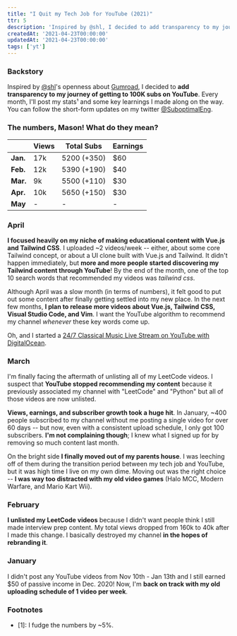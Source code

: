 ```yaml
---
title: "I Quit my Tech Job for YouTube (2021)"
ttr: 5
description: 'Inspired by @shl, I decided to add transparency to my journey of getting to 100K subs on YouTube.'
createdAt: '2021-04-23T00:00:00'
updatedAt: '2021-04-23T00:00:00'
tags: ['yt']
---
```


### Backstory
Inspired by [@shl](https://www.twitter.com/shl)'s openness about [Gumroad](https://twitter.com/shl/status/1093532795438133253?s=20),
I decided to __add transparency to my journey of getting to 100K subs on YouTube__.
Every month, I'll post my stats¹ and some key learnings I made along on the way.
You can follow the short-form updates on my twitter [@SuboptimalEng](https://twitter.com/suboptimaleng).

### The numbers, Mason! What do they mean?

|          | Views      |  Total Subs  | Earnings  |
| -------- | ---------- |  ----------- | --------- |
| __Jan.__ | 17k        |  5200 (+350) | $60       |
| __Feb.__ | 12k        |  5390 (+190) | $40       |
| __Mar.__ | 9k         |  5500 (+110) | $30       |
| __Apr.__ | 10k        |  5650 (+150) | $30       |
| __May__  | -          |  -           | -         |

### April
__I focused heavily on my niche of making educational content with Vue.js and Tailwind CSS__.
I uploaded ~2 videos/week -- either, about some core Tailwind concept, or about a UI clone built with Vue.js and Tailwind.
It didn't happen immediately, but __more and more people started discovering my Tailwind content through YouTube__!
By the end of the month, one of the top 10 search words that recommended my videos was _tailwind css_.

Although April was a slow month (in terms of numbers),
it felt good to put out some content after finally getting settled into my new place.
In the next few months, __I plan to release more videos about Vue.js, Tailwind CSS, Visual Studio Code, and Vim__.
I want the YouTube algorithm to recommend my channel _whenever_ these key words come up.

Oh, and I started a [24/7 Classical Music Live Stream on YouTube with DigitalOcean](https://www.youtube.com/watch?v=0DxmbLL60KA).

### March
I'm finally facing the aftermath of unlisting all of my LeetCode videos. I suspect that __YouTube stopped recommending my content__
because it previously associated my channel with "LeetCode" and "Python" but all of those videos are now unlisted.

__Views, earnings, and subscriber growth took a huge hit__.
In January, ~400 people subscribed to my channel without me posting a single video for over 60 days --
but now, even with a consistent upload schedule, I only got 100 subscribers.
__I'm not complaining though__; I knew what I signed up for by removing so much content last month.

On the bright side __I finally moved out of my parents house__.
I was leeching off of them during the transition period between my tech job and YouTube,
but it was high time I live on my own dime. Moving out was the right choice --
__I was way too distracted with my old video games__ (Halo MCC, Modern Warfare, and Mario Kart Wii).

### February
__I unlisted my LeetCode videos__ because I didn't want people think I still made interview prep content.
My total views dropped from 160k to 40k after I made this change.
I basically destroyed my channel __in the hopes of rebranding it__.

### January
I didn't post any YouTube videos from Nov 10th - Jan 13th and I still earned $50 of passive income in Dec. 2020!
Now, I'm __back on track with my old uploading schedule of 1 video per week__.

### Footnotes
- [1]: I fudge the numbers by ~5%.
